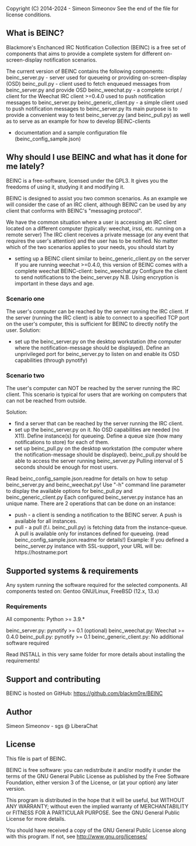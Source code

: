 Copyright (C) 2014-2024 - Simeon Simeonov
See the end of the file for license conditions.


## What is BEINC?

Blackmore's Enchanced IRC Notification Collection (BEINC) is a free set of
components that aims to provide a complete system for different
on-screen-display notification scenarios.

The current version of BEINC contains the following components:
beinc_server.py - server used for queueing or providing on-screen-display (OSD)
beinc_pull.py - client used to fetch enqueued messages from beinc_server.py
                and provide OSD
beinc_weechat.py - a complete script / client for the Weechat IRC client >=0.4.0
                   used to push notification messages to beinc_server.py
beinc_generic_client.py - a simple client used to push notification messages
                          to beinc_server.py
                          Its main purpose is to provide a convenient way to 
                          test beinc_server.py (and beinc_pull.py) as well as
                          to serve as an example for how to develop BEINC-clients
+ documentation and a sample configuration file (beinc_config_sample.json)


## Why should I use BEINC and what has it done for me lately?

BEINC is a free-software, licensed under the GPL3. It gives you the freedoms
of using it, studying it and modifying it.

BEINC is designed to assist you two common scenarios. 
As an example we will consider the case of an IRC client, although BEINC can be
used by any client that conforms with BEINC's "messaging protocol".

We have the common situation where a user is accessing an IRC client located on
a different computer (typically: weechat, irssi, etc. running on a remote server)
The IRC client receives a private message (or any event that requires the user's
attention) and the user has to be notified.
No matter which of the two scenarios applies to your needs, you should start by
 - setting up a BEINC client similar to beinc_generic_client.py on the server
   If you are running weechat >=0.4.0, this version of BEINC comes with 
   a complete weechat BEINC-client: beinc_weechat.py
   Configure the client to send notifications to the beinc_server.py
N.B. Using encryption is important in these days and age.


### Scenario one

The user's computer can be reached by the server running the IRC client.
If the server (running the IRC client) is able to connect to 
a specified TCP port on the user's computer, this is sufficient for BEINC to
directly notify the user. Solution:
 - set up the beinc_server.py on the desktop workstation (the computer where the
   notification-message should be displayed). Define an unprivileged port for 
   beinc_server.py to listen on and enable its OSD capabilities 
   (through pynotify)


### Scenario two

The user's computer can NOT be reached by the server running the IRC client.
This scenario is typical for users that are working on computers that can not
be reached from outside.

Solution:
 - find a server that can be reached by the server running the IRC client.
 - set up the beinc_server.py on it. No OSD capabilities are needed (no X11).
   Define instance(s) for queueing. Define a queue size 
   (how many notifications to store) for each of them.
 - set up beinc_pull.py on the desktop workstation (the computer where the
   notification-message should be displayed).
   beinc_pull.py should be able to access the server running beinc_server.py
   Pulling interval of 5 seconds should be enough for most users.

Read beinc_config_sample.json.readme for details on how to setup 
beinc_server.py and beinc_weechat.py!
Use "-h" command line parameter to display the available options for
beinc_pull.py and beinc_generic_client.py
Each configured beinc_server.py instance has an unique name.
There are 2 operations that can be done on an instance:
 - push - a client is sending a notification to the BEINC server.
          A push is available for all instances.
 - pull - a pull (f.i. beinc_pull.py) is fetching data from the instance-queue.
          A pull is available only for instances defined for queueing. 
          (read beinc_config_sample.json.readme for details!)
Example:
If you defined a beinc_server.py instance with SSL-support,
your URL will be: https://hostname:port


## Supported systems & requirements

Any system running the software required for the selected components.
All components tested on: Gentoo GNU/Linux, FreeBSD (12.x, 13.x)


### Requirements
All components: Python >= 3.9.*

beinc_server.py: pynotify >= 0.1 (optional)
beinc_weechat.py: Weechat >= 0.4.0
beinc_pull.py: pynotify >= 0.1
beinc_generic_client.py: No additional software required

Read INSTALL in this very same folder for more details about installing the requirements!


## Support and contributing

BEINC is hosted on GitHub: https://github.com/blackm0re/BEINC


## Author

Simeon Simeonov - sgs @ LiberaChat


## License

This file is part of BEINC.

BEINC is free software: you can redistribute it and/or modify
it under the terms of the GNU General Public License as published by
the Free Software Foundation, either version 3 of the License, or
(at your option) any later version.

This program is distributed in the hope that it will be useful,
but WITHOUT ANY WARRANTY; without even the implied warranty of
MERCHANTABILITY or FITNESS FOR A PARTICULAR PURPOSE.  See the
GNU General Public License for more details.

You should have received a copy of the GNU General Public License
along with this program.  If not, see <http://www.gnu.org/licenses/>
